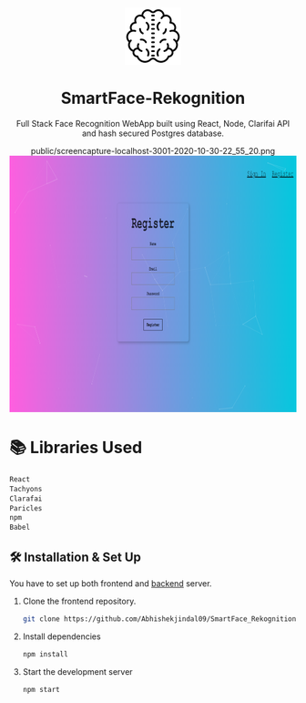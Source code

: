 

<div align="center">
  <img alt="Logo" src="src/components/Logo/brain.png" width="100" />
</div>
<h1 align="center">
  SmartFace-Rekognition
</h1>
<p align="center">
  Full Stack Face Recognition WebApp built using React, Node, Clarifai API and hash secured Postgres database.
</p>
<div align="center">
  public/screencapture-localhost-3001-2020-10-30-22_55_20.png
  <img alt="demo" src="public/screencapture-localhost-3001-2020-10-30-22_55_20.png" width="620px" height="450px" />
</div>

# 📚 Libraries Used

```bash
React
Tachyons
Clarafai
Paricles
npm
Babel
```

## 🛠 Installation & Set Up

You have to set up both frontend and <a href="https://github.com/Abhishekjindal09/SmartFace_Rekognition-Backend" target="_blank">backend</a> server.

1. Clone the frontend repository.

   ```bash
   git clone https://github.com/Abhishekjindal09/SmartFace_Rekognition-Backend.git
   ```

2. Install dependencies

   ```bash
   npm install
   ```

3. Start the development server

   ```bash
   npm start
   ```
